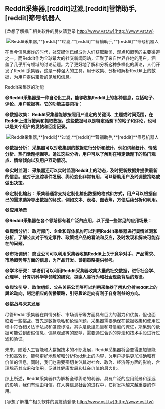 ## **Reddit采集器,**[reddit]**过滤,**[reddit]**营销助手,**[reddit]**筛号机器人**

[😍想了解推广相关软件的朋友请登录 http://www.vst.tw](http://www.vst.tw)

 <center><img src="https://vst.tw/MP4/tuiguang/png/4.png" alt="Reddit采集器,**[reddit]**过滤,**[reddit]**营销助手,**[reddit]**筛号机器人"></center>

在当今信息爆炸的时代，社交媒体已经成为人们获取新闻、观点和趋势的主要渠道之一。而Reddit作为全球最大的社交新闻网站，汇聚了来自世界各地的用户，涵盖了几乎所有领域的讨论话题。为了更好地了解和分析这种多样化的舆论，人们开发了Reddit采集器，这是一种强大的工具，用于收集、分析和解析Reddit上的数据，为用户提供宝贵的见解和信息。

Reddit采集器的功能

**😄Reddit采集器是一种自动化工具，能够收集Reddit上的各种信息，包括帖子、评论、用户数据等。它的功能主要包括：**

**😄数据收集： Reddit采集器能够按照用户设定的关键词、主题或时间范围，在Reddit上进行搜索和抓取数据。这些数据可以是特定话题下的帖子和评论，也可以是某个用户的发帖和回复记录。**

 <center><img src="https://vst.tw/MP4/tuiguang/png/4.png" alt="Reddit采集器,**[reddit]**过滤,**[reddit]**营销助手,**[reddit]**筛号机器人"></center>

**😄数据分析： 采集器可以对收集到的数据进行分析和统计，例如词频统计、情感分析、热门话题挖掘等。通过这些分析，用户可以了解到在特定话题下的热门观点、情绪倾向以及用户互动情况。**

**😄实时监测： 采集器还可以实时监测Reddit上的动态，及时更新数据并提供最新的信息。这对于追踪事件发展、舆论变化非常有用，可以帮助用户及时调整策略或做出决策。**

**😄定制化输出： 采集器通常支持定制化输出数据的格式和方式，用户可以根据自己的需求选择导出数据的格式，例如文本、表格、图表等，方便后续分析和利用。**

**😄应用场景**

**😄Reddit采集器在各个领域都有着广泛的应用，以下是一些常见的应用场景：**

**😄舆情分析： 政府部门、企业和媒体机构可以利用Reddit采集器进行舆情监测和分析，了解公众对于特定事件、政策或产品的看法和反应，及时发现和解决可能存在的问题。**

**😄市场调研： 商业公司可以利用采集器收集Reddit上关于竞争对手、产品需求、市场趋势等方面的信息，为产品开发、营销策略提供参考。**

**😄学术研究： 学者们可以利用Reddit采集器收集大量的社交数据，进行社会学、心理学、计算机科学等领域的研究，探索人类行为和社会现象背后的规律。**

**😄舆论引导： 政治组织、公共关系公司等可以利用采集器了解和分析Reddit上的舆论动向，制定相应的传播策略，引导舆论走向有利于自身利益的方向。**

**😄挑战与未来发展**

尽管Reddit采集器在舆情分析、市场调研等方面具有巨大的潜力和优势，但也面临着一些挑战。首先是数据隐私和伦理问题，采集器需要确保在数据收集和使用过程中符合相关法律法规和道德标准。其次是数据质量和可信度的保证，采集到的数据可能受到虚假信息、偏见观点等的影响，需要通过合适的算法和技术手段进行过滤和验证。

未来，随着人工智能和大数据技术的不断发展，Reddit采集器将会变得更加智能化和高效化，能够更好地理解和分析Reddit上的内容，为用户提供更加准确和有价值的信息。同时，我们也需要密切关注其对社会、政治、经济等方面的影响，合理规范其应用和使用，促进其健康发展和社会价值的最大化。

综上所述，Reddit采集器作为解析全球舆论的利器，具有广泛的应用前景和深远的影响，我们有理由相信，在人类信息社会的进程中，它将发挥越来越重要的作用。

[😍想了解推广相关软件的朋友请登录 http://www.vst.tw](http://www.vst.tw)



